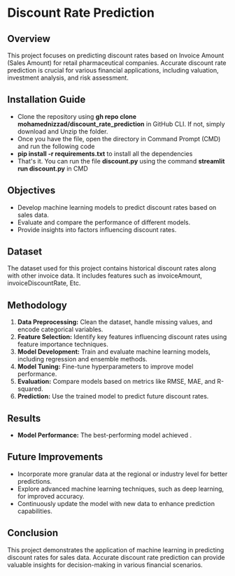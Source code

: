 # Discount Rate Prediction

## Overview
This project focuses on predicting discount rates based on Invoice Amount (Sales Amount) for retail pharmaceutical companies. Accurate discount rate prediction is crucial for various financial applications, including valuation, investment analysis, and risk assessment.

## Installation Guide
- Clone the repository using **gh repo clone mohamednizzad/discount_rate_prediction** in GitHub CLI. If not, simply download and Unzip the folder.
- Once you have the file, open the directory in Command Prompt (CMD) and run the following code
- **pip install -r requirements.txt** to install all the dependencies
- That's it. You can run the file **discount.py** using the command **streamlit run discount.py** in CMD

## Objectives
- Develop machine learning models to predict discount rates based on sales data.
- Evaluate and compare the performance of different models.
- Provide insights into factors influencing discount rates.

## Dataset
The dataset used for this project contains historical discount rates along with other invoice data. It includes features such as invoiceAmount, invoiceDiscountRate, Etc.

## Methodology
1. **Data Preprocessing:** Clean the dataset, handle missing values, and encode categorical variables.
2. **Feature Selection:** Identify key features influencing discount rates using feature importance techniques.
3. **Model Development:** Train and evaluate machine learning models, including regression and ensemble methods.
4. **Model Tuning:** Fine-tune hyperparameters to improve model performance.
5. **Evaluation:** Compare models based on metrics like RMSE, MAE, and R-squared.
6. **Prediction:** Use the trained model to predict future discount rates.

## Results
- **Model Performance:** The best-performing model achieved .

## Future Improvements
- Incorporate more granular data at the regional or industry level for better predictions.
- Explore advanced machine learning techniques, such as deep learning, for improved accuracy.
- Continuously update the model with new data to enhance prediction capabilities.

## Conclusion
This project demonstrates the application of machine learning in predicting discount rates for sales data. Accurate discount rate prediction can provide valuable insights for decision-making in various financial scenarios.
